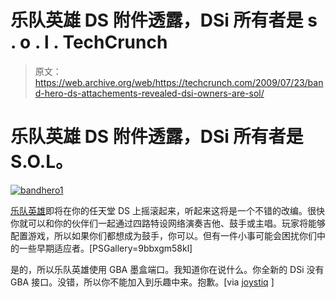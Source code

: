 # 乐队英雄 DS 附件透露，DSi 所有者是 s . o . l . TechCrunch

> 原文：<https://web.archive.org/web/https://techcrunch.com/2009/07/23/band-hero-ds-attachements-revealed-dsi-owners-are-sol/>

# 乐队英雄 DS 附件透露，DSi 所有者是 S.O.L。

[![bandhero1](img/0dd87b6cd89ccf29948d21cf1f06ad9b.png "bandhero1")](https://web.archive.org/web/20221007191452/https://beta.techcrunch.com/wp-content/uploads/2009/07/bandhero1.jpg)

[乐队英雄](https://web.archive.org/web/20221007191452/http://www.crunchgear.com/2009/05/07/activision-announces-guitar-hero-5-band-hero/)即将在你的任天堂 DS 上摇滚起来，听起来这将是一个不错的改编。很快你就可以和你的伙伴们一起通过四路特设网络演奏吉他、鼓手或主唱。玩家将能够配置游戏，所以如果你们都想成为鼓手，你可以。但有一件小事可能会困扰你们中的一些早期适应者。[PSGallery=9bbxgm58kl]

是的，所以乐队英雄使用 GBA 墨盒端口。我知道你在说什么。你全新的 DSi 没有 GBA 接口。没错，所以你不能加入到乐趣中来。抱歉。[via [joystiq](https://web.archive.org/web/20221007191452/http://www.joystiq.com/2009/07/23/band-hero-ds-attachments-revealed-gameplay-details/) ]